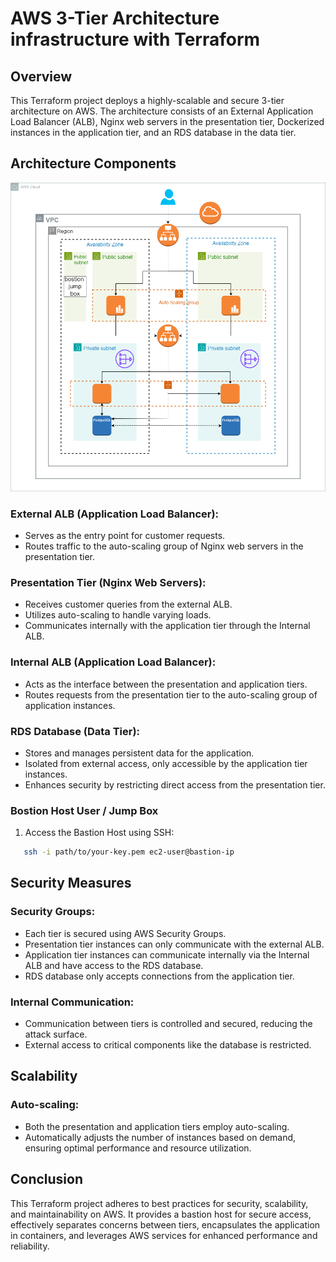 # AWS 3-Tier Architecture infrastructure with Terraform

## Overview

This Terraform project deploys a highly-scalable and secure 3-tier architecture on AWS. The architecture consists of an External Application Load Balancer (ALB), Nginx web servers in the presentation tier, Dockerized instances in the application tier, and an RDS database in the data tier.

## Architecture Components
![3-tier-architecture](diagram.png)

### External ALB (Application Load Balancer):

- Serves as the entry point for customer requests.
- Routes traffic to the auto-scaling group of Nginx web servers in the presentation tier.

### Presentation Tier (Nginx Web Servers):

- Receives customer queries from the external ALB.
- Utilizes auto-scaling to handle varying loads.
- Communicates internally with the application tier through the Internal ALB.

### Internal ALB (Application Load Balancer):

- Acts as the interface between the presentation and application tiers.
- Routes requests from the presentation tier to the auto-scaling group of application instances.


### RDS Database (Data Tier):

- Stores and manages persistent data for the application.
- Isolated from external access, only accessible by the application tier instances.
- Enhances security by restricting direct access from the presentation tier.

### Bostion Host User / Jump Box
1. Access the Bastion Host using SSH:
```bash
   ssh -i path/to/your-key.pem ec2-user@bastion-ip

```

## Security Measures

### Security Groups:

- Each tier is secured using AWS Security Groups.
- Presentation tier instances can only communicate with the external ALB.
- Application tier instances can communicate internally via the Internal ALB and have access to the RDS database.
- RDS database only accepts connections from the application tier.

### Internal Communication:

- Communication between tiers is controlled and secured, reducing the attack surface.
- External access to critical components like the database is restricted.


## Scalability

### Auto-scaling:

- Both the presentation and application tiers employ auto-scaling.
- Automatically adjusts the number of instances based on demand, ensuring optimal performance and resource utilization.

## Conclusion
This Terraform project adheres to best practices for security, scalability, and maintainability on AWS. It provides a bastion host for secure access, effectively separates concerns between tiers, encapsulates the application in containers, and leverages AWS services for enhanced performance and reliability.

